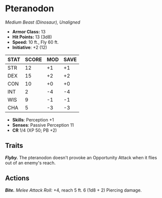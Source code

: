 # Pteranodon

*Medium Beast (Dinosaur), Unaligned*

- **Armor Class:** 13
- **Hit Points:** 13 (3d8)
- **Speed:** 10 ft., Fly 60 ft.
- **Initiative**: +2 (12)

|STAT|SCORE|MOD|SAVE|
| --- | --- | --- | ---- |
| STR | 12 | +1 | +1 |
| DEX | 15 | +2 | +2 |
| CON | 10 | +0 | +0 |
| INT | 2 | -4 | -4 |
| WIS | 9 | -1 | -1 |
| CHA | 5 | -3 | -3 |

- **Skills**: Perception +1
- **Senses**: Passive Perception 11
- **CR** 1/4 (XP 50; PB +2)

## Traits

***Flyby.*** The pteranodon doesn't provoke an Opportunity Attack when it flies out of an enemy's reach.


## Actions

***Bite.*** *Melee Attack Roll:* +4, reach 5 ft. 6 (1d8 + 2) Piercing damage.

